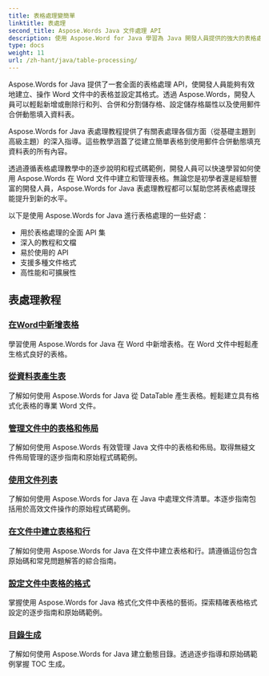 ```yaml
---
title: 表格處理變簡單
linktitle: 表處理
second_title: Aspose.Words Java 文件處理 API
description: 使用 Aspose.Word for Java 學習為 Java 開發人員提供的強大的表格處理 API。在 Word 文件中建立、操作表格並設定表格格式。立即增強您的文件處理應用程式。
type: docs
weight: 11
url: /zh-hant/java/table-processing/
---
```


Aspose.Words for Java 提供了一套全面的表格處理 API，使開發人員能夠有效地建立、操作 Word 文件中的表格並設定其格式。透過 Aspose.Words，開發人員可以輕鬆新增或刪除行和列、合併和分割儲存格、設定儲存格屬性以及使用郵件合併動態填入資料表。

Aspose.Words for Java 表處理教程提供了有關表處理各個方面（從基礎主題到高級主題）的深入指導。這些教學涵蓋了從建立簡單表格到使用郵件合併動態填充資料表的所有內容。

透過遵循表格處理教學中的逐步說明和程式碼範例，開發人員可以快速學習如何使用 Aspose.Words 在 Word 文件中建立和管理表格。無論您是初學者還是經驗豐富的開發人員，Aspose.Words for Java 表處理教程都可以幫助您將表格處理技能提升到新的水平。

以下是使用 Aspose.Words for Java 進行表格處理的一些好處：

* 用於表格處理的全面 API 集
* 深入的教程和文檔
* 易於使用的 API
* 支援多種文件格式
* 高性能和可擴展性


## 表處理教程

### [在Word中新增表格](./add-table-in-word/)
學習使用 Aspose.Words for Java 在 Word 中新增表格。在 Word 文件中輕鬆產生格式良好的表格。
### [從資料表產生表](./generate-table-from-datatable/)
了解如何使用 Aspose.Words for Java 從 DataTable 產生表格。輕鬆建立具有格式化表格的專業 Word 文件。 
### [管理文件中的表格和佈局](./managing-tables-layouts/)
了解如何使用 Aspose.Words 有效管理 Java 文件中的表格和佈局。取得無縫文件佈局管理的逐步指南和原始程式碼範例。
### [使用文件列表](./working-with-document-lists/)
了解如何使用 Aspose.Words for Java 在 Java 中處理文件清單。本逐步指南包括用於高效文件操作的原始程式碼範例。
### [在文件中建立表格和行](./creating-tables-rows/)
了解如何使用 Aspose.Words for Java 在文件中建立表格和行。請遵循這份包含原始碼和常見問題解答的綜合指南。
### [設定文件中表格的格式](./formatting-tables/)
掌握使用 Aspose.Words for Java 格式化文件中表格的藝術。探索精確表格格式設定的逐步指南和原始碼範例。
### [目錄生成](./table-contents-generation/)
了解如何使用 Aspose.Words for Java 建立動態目錄。透過逐步指導和原始碼範例掌握 TOC 生成。